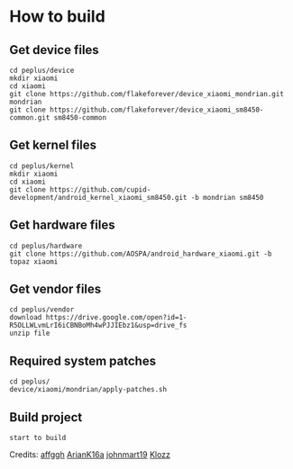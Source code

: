 # How to build

## Get device files
    cd peplus/device
    mkdir xiaomi
    cd xiaomi
    git clone https://github.com/flakeforever/device_xiaomi_mondrian.git mondrian
    git clone https://github.com/flakeforever/device_xiaomi_sm8450-common.git sm8450-common

## Get kernel files
    cd peplus/kernel
    mkdir xiaomi
    cd xiaomi
    git clone https://github.com/cupid-development/android_kernel_xiaomi_sm8450.git -b mondrian sm8450

## Get hardware files
    cd peplus/hardware
    git clone https://github.com/AOSPA/android_hardware_xiaomi.git -b topaz xiaomi

## Get vendor files
    cd peplus/vendor
    download https://drive.google.com/open?id=1-R5OLLWLvmLrI6iCBNBoMh4wPJJIEbz1&usp=drive_fs
    unzip file

## Required system patches
    cd peplus/
    device/xiaomi/mondrian/apply-patches.sh

## Build project
    start to build
Credits: 
    [affggh](https://github.com/affggh)
    [ArianK16a](https://github.com/ArianK16a)
    [johnmart19](https://github.com/johnmart19)
    [Klozz](https://github.com/Klozz)

